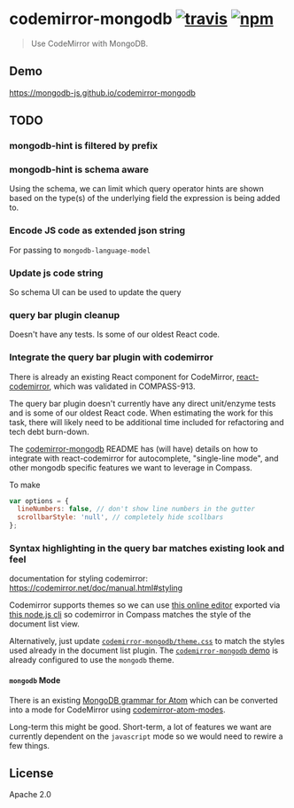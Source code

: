 # codemirror-mongodb [![travis][travis_img]][travis_url] [![npm][npm_img]][npm_url]

> Use CodeMirror with MongoDB.

## Demo

https://mongodb-js.github.io/codemirror-mongodb

## TODO

### mongodb-hint is filtered by prefix


### mongodb-hint is schema aware

Using the schema, we can limit which query operator hints are shown based on the type(s) of the underlying field the expression is being added to.

### Encode JS code as extended json string

For passing to `mongodb-language-model`

### Update js code string

So schema UI can be used to update the query

### query bar plugin cleanup

Doesn't have any tests. Is some of our oldest React code.

### Integrate the query bar plugin with codemirror

There is already an existing React component for CodeMirror, [react-codemirror](https://github.com/JedWatson/react-codemirror), which was validated in COMPASS-913.

The query bar plugin doesn't currently have any direct unit/enzyme tests and is some of our oldest React code. When estimating the work for this task, there will likely need to be additional time included for refactoring and tech debt burn-down.

The [codemirror-mongodb](https://github.com/mongodb-js/codemirror-mongodb) README has (will have) details on how to integrate with react-codemirror for autocomplete, "single-line mode", and other mongodb specific features we want to leverage in Compass.

To make

```javascript
var options = {
  lineNumbers: false, // don't show line numbers in the gutter
  scrollbarStyle: 'null', // completely hide scollbars
};
```

### Syntax highlighting in the query bar matches existing look and feel

documentation for styling codemirror:
https://codemirror.net/doc/manual.html#styling

Codemirror supports themes so we can use [this online editor](http://tmtheme-editor.herokuapp.com/) exported via [this node.js cli](https://github.com/FarhadG/codeMirror-aceEditor-theme-generator) so codemirror in Compass matches the style of the document list view.

Alternatively, just update [`codemirror-mongodb/theme.css`](https://github.com/mongodb-js/codemirror-mongodb/blob/master/theme.css) to match the styles used already in the document list plugin. The [`codemirror-mongodb` demo](https://mongodb-js.github.io/codemirror-mongodb) is already configured to use the `mongodb` theme.

#### `mongodb` Mode

There is an existing [MongoDB grammar for Atom](https://atom.io/packages/language-mongodb) which can be converted into a mode for CodeMirror using [codemirror-atom-modes](https://www.npmjs.com/package/codemirror-atom-modes).

Long-term this might be good. Short-term, a lot of features we want are currently dependent on the `javascript` mode so we would need to rewire a few things.

## License

Apache 2.0

[travis_img]: https://img.shields.io/travis/mongodb-js/codemirror-mongodb.svg
[travis_url]: https://travis-ci.org/mongodb-js/codemirror-mongodb
[npm_img]: https://img.shields.io/npm/v/codemirror-mongodb.svg
[npm_url]: https://npmjs.org/package/codemirror-mongodb
